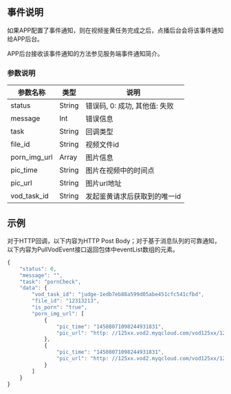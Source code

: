 ## 事件说明
如果APP配置了事件通知，则在视频鉴黄任务完成之后，点播后台会将该事件通知给APP后台。

APP后台接收该事件通知的方法参见服务端事件通知简介。

### 参数说明
| 参数名称 | 类型 | 说明 |
|---------|---------|---------|
| status | String | 错误码, 0: 成功, 其他值: 失败 |
| message | Int | 错误信息  |
| task | String | 回调类型 |
| file_id | String | 视频文件id |
| porn_img_url | Array | 图片信息  |
| pic_time | String | 图片在视频中的时间点 |
| pic_url | String | 图片url地址 |
| vod_task_id | String | 发起鉴黄请求后获取到的唯一id 

## 示例
对于HTTP回调，以下内容为HTTP Post Body；对于基于消息队列的可靠通知，以下内容为PullVodEvent接口返回包体中eventList数组的元素。

```javascript
{
    "status": 0,
    "message": "",
    "task": "pornCheck",
    "data": {
        "vod_task_id": "judge-1edb7eb88a599d05abe451cfc541cfbd",
        "file_id": "12313213",
        "is_porn": "true",
        "porn_img_url": [
            {
                "pic_time": "14508071098244931831",
                "pic_url": "http: //125xx.vod2.myqcloud.com/vod125xx/12313213/pic.png"
            },
            {
                "pic_time": "14508071098244931831",
                "pic_url": "http: //125xx.vod2.myqcloud.com/vod125xx/12313213/pic.png"
            }
        ]
    }
}
```